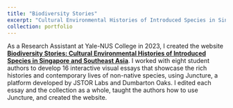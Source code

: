 ```yaml
---
title: "Biodiversity Stories"
excerpt: "Cultural Environmental Histories of Introduced Species in Singapore and Southeast Asia <br/> <img src='/images/Biodiversity Stories homepage.jpeg'>"
collection: portfolio
---
```


As a Research Assistant at Yale-NUS College in 2023, I created the website <b>[Biodiversity Stories: Cultural Environmental Histories of Introduced Species in Singapore and Southeast Asia](https://www.juncture-digital.org/Digital-Scholarship-NUS-Libraries/biodiversitystories/)</b>. I worked with eight student authors to develop 16 interactive visual essays that showcase the rich histories and contemporary lives of non-native species, using Juncture, a platform developed by JSTOR Labs and Dumbarton Oaks. I edited each essay and the collection as a whole, taught the authors how to use Juncture, and created the website.
